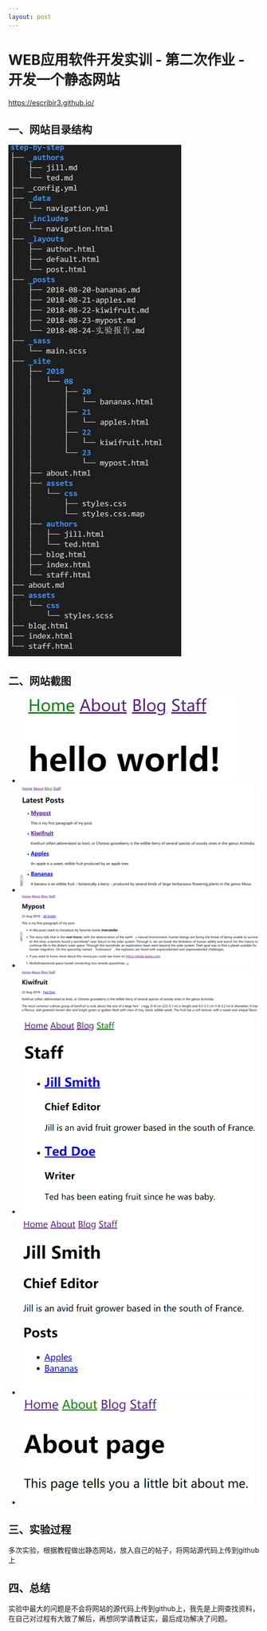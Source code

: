 ```yaml
---
layout: post
---
```

# WEB应用软件开发实训 - 第二次作业 - 开发一个静态网站

<https://escribir3.github.io/>

## 一、网站目录结构  
![Tree](/images/tree.png)

## 二、网站截图
- ![Home](/images/home.png)
- ![Blog](/images/blog.png)
- ![markdown练习](/images/markdown.png)
  ![帖子](/images/Kiwifruit.png)
- ![Staff](/images/Staff.png)
- ![Author](/images/Author.png)
- ![About](/images/About.png)

## 三、实验过程
多次实验，根据教程做出静态网站，放入自己的帖子，将网站源代码上传到github上

## 四、总结
实验中最大的问题是不会将网站的源代码上传到github上，我先是上网查找资料，在自己对过程有大致了解后，再想同学请教证实，最后成功解决了问题。
